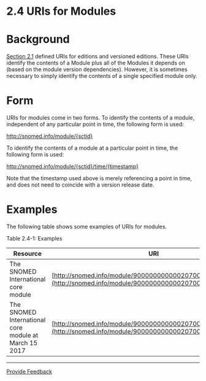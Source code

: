 # 2.4 URIs for Modules

# Background

[Section 2.1](2.1-URIs-for-Editions-and-Versions_29951164.html) defined URIs for editions and versioned editions. These URIs identify the contents of a Module plus all of the Modules it depends on (based on the module version dependencies). However, it is sometimes necessary to simply identify the contents of a single specified module only. 

# Form

URIs for modules come in two forms. To identify the contents of a module, independent of any particular point in time, the following form is used: 

http://snomed.info/module/{sctid}

To identify the contents of a module at a particular point in time, the following form is used:

http://snomed.info/module/{sctid}/time/{timestamp}

Note that the timestamp used above is merely referencing a point in time, and does not need to coincide with a version release date. 

# Examples

The following table shows some examples of URIs for modules. 

Table 2.4-1: Examples

**Resource**| **URI**  
---|---  
The SNOMED International core module| [http://snomed.info/module/900000000000207008](http://snomed.info/module/900000000000207008)  
The SNOMED International core module at March 15 2017| [http://snomed.info/module/900000000000207008/time/20170315](http://snomed.info/module/900000000000207008/time/20170315)  
  
  

* * *






<a href="https://docs.google.com/forms/d/e/1FAIpQLScTmbZIf0UEQwYDkY27EEWBkaiYkHSbR0_9DmFrMLXoQLyL7Q/viewform?usp=pp_url&entry.1767247133=URI+Standard&entry.670899847=2.4%20URIs%20for%20Modules" class="button primary">Provide Feedback</a>
